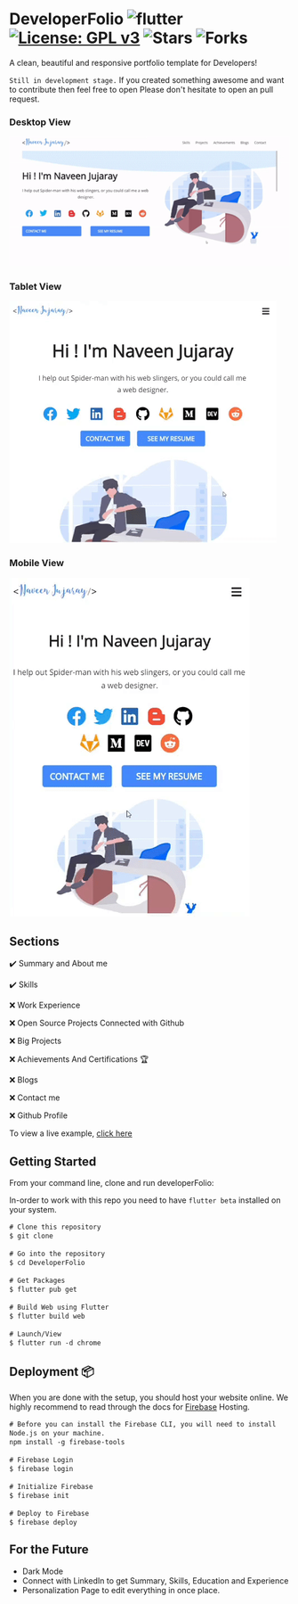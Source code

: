 # DeveloperFolio  ![flutter](https://badgen.net/pub/flutter-platform/xml) [![License: GPL v3](https://img.shields.io/badge/License-GPLv3-blue.svg)](https://www.gnu.org/licenses/gpl-3.0) ![Stars](https://img.shields.io/github/stars/naveenjujaray/DeveloperFolio?style=flat) ![Forks](https://img.shields.io/github/forks/naveenjujaray/DeveloperFolio?style=flat)

A clean, beautiful and responsive portfolio template for Developers!

`Still in development stage.` 
If you created something awesome and want to contribute then feel free to open Please don't hesitate to open an pull request.

### Desktop View
![Desktop](/gif/desk.gif)

### Tablet View
![Tablet](/gif/tab.gif)

### Mobile View
![Mobile](/gif/mob.gif)

## Sections

✔️ Summary and About me

✔️ Skills

❌ Work Experience

❌ Open Source Projects Connected with Github

❌ Big Projects

❌ Achievements And Certifications 🏆

❌ Blogs

❌ Contact me

❌ Github Profile

To view a live example, [click here]

## Getting Started

From your command line, clone and run developerFolio:

In-order to work with this repo you need to have `flutter beta` installed on your system.

```
# Clone this repository
$ git clone 

# Go into the repository
$ cd DeveloperFolio

# Get Packages
$ flutter pub get

# Build Web using Flutter
$ flutter build web

# Launch/View
$ flutter run -d chrome
```

## Deployment 📦

When you are done with the setup, you should host your website online. We highly recommend to read through the docs for [Firebase] Hosting.

```
# Before you can install the Firebase CLI, you will need to install Node.js on your machine.
npm install -g firebase-tools

# Firebase Login
$ firebase login

# Initialize Firebase
$ firebase init

# Deploy to Firebase
$ firebase deploy

```

## For the Future
* Dark Mode
* Connect with LinkedIn to get Summary, Skills, Education and Experience
* Personalization Page to edit everything in once place.


[Firebase]: https://firebase.google.com/docs/hosting/quickstart
[click here]: https://developerfolio.web.app/